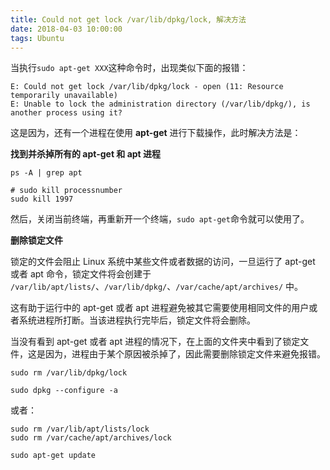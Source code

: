 ```yaml
---
title: Could not get lock /var/lib/dpkg/lock, 解决方法
date: 2018-04-03 10:00:00
tags: Ubuntu
---
```


当执行`sudo apt-get XXX`这种命令时，出现类似下面的报错：

```shell
E: Could not get lock /var/lib/dpkg/lock - open (11: Resource temporarily unavailable)
E: Unable to lock the administration directory (/var/lib/dpkg/), is another process using it?
```

这是因为，还有一个进程在使用 **apt-get** 进行下载操作，此时解决方法是：

**找到并杀掉所有的 apt-get 和 apt 进程**<!--more-->

```shell
ps -A | grep apt
```

```shell
# sudo kill processnumber
sudo kill 1997
```

然后，关闭当前终端，再重新开一个终端，`sudo apt-get`命令就可以使用了。

**删除锁定文件**

锁定的文件会阻止 Linux 系统中某些文件或者数据的访问，一旦运行了 apt-get 或者 apt 命令，锁定文件将会创建于 `/var/lib/apt/lists/`、`/var/lib/dpkg/`、`/var/cache/apt/archives/` 中。

这有助于运行中的 apt-get 或者 apt 进程避免被其它需要使用相同文件的用户或者系统进程所打断。当该进程执行完毕后，锁定文件将会删除。

当没有看到 apt-get 或者 apt 进程的情况下，在上面的文件夹中看到了锁定文件，这是因为，进程由于某个原因被杀掉了，因此需要删除锁定文件来避免报错。

```shell
sudo rm /var/lib/dpkg/lock
```

```shell
sudo dpkg --configure -a
```

或者：

```shell
sudo rm /var/lib/apt/lists/lock
sudo rm /var/cache/apt/archives/lock
```

```shell
sudo apt-get update
```

